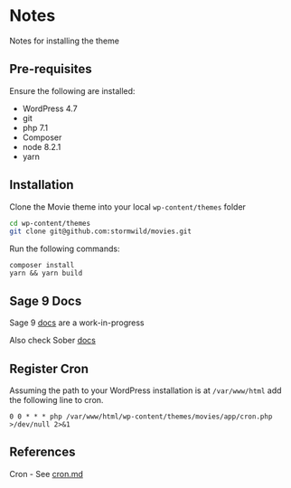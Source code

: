 # Notes

Notes for installing the theme

## Pre-requisites

Ensure the following are installed:

- WordPress 4.7
- git
- php 7.1
- Composer
- node 8.2.1
- yarn

## Installation

Clone the Movie theme into your local `wp-content/themes` folder

```bash
cd wp-content/themes
git clone git@github.com:stormwild/movies.git 
```

Run the following commands:

```
composer install
yarn && yarn build
```

## Sage 9 Docs

Sage 9 [docs](https://github.com/roots/docs/tree/sage-9/sage) are a work-in-progress

Also check Sober [docs](https://github.com/soberwp/controller#usage)

## Register Cron

Assuming the path to your WordPress installation is at `/var/www/html` add the following line to cron.

```
0 0 * * * php /var/www/html/wp-content/themes/movies/app/cron.php >/dev/null 2>&1
```

## References

Cron - See [cron.md](cron.md)
